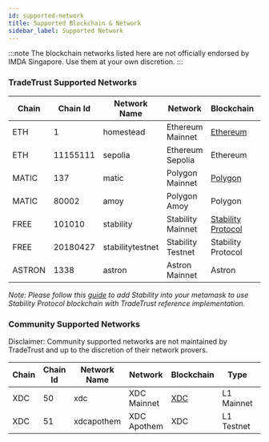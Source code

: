 ```yaml
---
id: supported-network
title: Supported Blockchain & Network
sidebar_label: Supported Network
---
```


:::note
The blockchain networks listed here are not officially endorsed by IMDA Singapore. Use them at your own discretion.
:::

### TradeTrust Supported Networks

| Chain  | Chain Id | Network Name     | Network           | Blockchain                                           | Type       | Status |
| ------ | -------- | ---------------- | ----------------- | ---------------------------------------------------- | ---------- | ------ |
| ETH    | 1        | homestead        | Ethereum Mainnet  | [Ethereum](https://ethereum.org/)                    | L1 Mainnet | Active |
| ETH    | 11155111 | sepolia          | Ethereum Sepolia  | Ethereum                                             | L1 Testnet | Active |
| MATIC  | 137      | matic            | Polygon Mainnet   | [Polygon](https://polygon.technology/)               | L2 Mainnet | Active |
| MATIC  | 80002    | amoy             | Polygon Amoy      | Polygon                                              | L2 Testnet | Active |
| FREE   | 101010   | stability        | Stability Mainnet | [Stability Protocol](https://stabilityprotocol.com/) | -          | Active |
| FREE   | 20180427 | stabilitytestnet | Stability Testnet | Stability Protocol                                   | -          | Active |
| ASTRON | 1338     | astron           | Astron Mainnet    | Astron                                               | L2 Mainnet | Active |

_Note: Please follow this [guide](docs/topics/introduction/supported-network.md) to add Stability into your metamask to use Stability Protocol blockchain with TradeTrust reference implementation._

### Community Supported Networks

Disclaimer: Community supported networks are not maintained by TradeTrust and up to the discretion of their network provers.

| Chain | Chain Id | Network Name | Network     | Blockchain              | Type       | Status |
| ----- | -------- | ------------ | ----------- | ----------------------- | ---------- | ------ |
| XDC   | 50       | xdc          | XDC Mainnet | [XDC](https://xdc.org/) | L1 Mainnet | Active |
| XDC   | 51       | xdcapothem   | XDC Apothem | XDC                     | L1 Testnet | Active |
